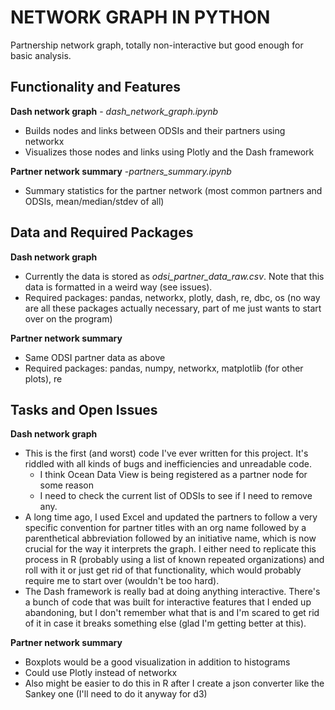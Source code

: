 # NETWORK GRAPH IN PYTHON
Partnership network graph, totally non-interactive but good enough for basic analysis.

## Functionality and Features
**Dash network graph** - *dash_network_graph.ipynb*
- Builds nodes and links between ODSIs and their partners using networkx
- Visualizes those nodes and links using Plotly and the Dash framework

**Partner network summary** -*partners_summary.ipynb*
- Summary statistics for the partner network (most common partners and ODSIs, mean/median/stdev of all)

## Data and Required Packages

**Dash network graph**
- Currently the data is stored as *odsi_partner_data_raw.csv*. Note that this data is formatted in a weird way (see issues).
- Required packages: pandas, networkx, plotly, dash, re, dbc, os (no way are all these packages actually necessary, part of me just wants to start over on the program)

**Partner network summary** 
- Same ODSI partner data as above
- Required packages: pandas, numpy, networkx, matplotlib (for other plots), re

## Tasks and Open Issues

**Dash network graph**
- This is the first (and worst) code I've ever written for this project. It's riddled with all kinds of bugs and inefficiencies and unreadable code.
  - I think Ocean Data View is being registered as a partner node for some reason
  - I need to check the current list of ODSIs to see if I need to remove any.
- A long time ago, I used Excel and updated the partners to follow a very specific convention for partner titles with an org name followed by a parenthetical abbreviation followed by an initiative name, which is now crucial for the way it interprets the graph. I either need to replicate this process in R (probably using a list of known repeated organizations) and roll with it or just get rid of that functionality, which would probably require me to start over (wouldn't be too hard).
- The Dash framework is really bad at doing anything interactive. There's a bunch of code that was built for interactive features that I ended up abandoning, but I don't remember what that is and I'm scared to get rid of it in case it breaks something else (glad I'm getting better at this).

**Partner network summary** 
- Boxplots would be a good visualization in addition to histograms
- Could use Plotly instead of networkx
- Also might be easier to do this in R after I create a json converter like the Sankey one (I'll need to do it anyway for d3)
